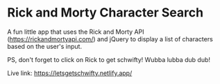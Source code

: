 # Rick and Morty Character Search
A fun little app that uses the Rick and Morty API (https://rickandmortyapi.com/) and jQuery to display a list of characters based on the user's input.

PS, don't forget to click on Rick to get schwifty! Wubba lubba dub dub! 

Live link: https://letsgetschwifty.netlify.app/
